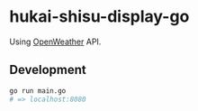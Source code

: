 # hukai-shisu-display-go
Using [OpenWeather](https://openweathermap.org/) API.


## Development

```bash
go run main.go
# => localhost:8080
```

